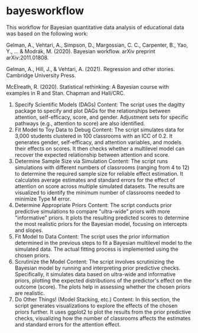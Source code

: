 # bayesworkflow

This workflow for Bayesian quantitative data analysis of educational data was based on the following work:

Gelman, A., Vehtari, A., Simpson, D., Margossian, C. C., Carpenter, B., Yao, Y., ... & Modrák, M. (2020). Bayesian workflow. arXiv preprint arXiv:2011.01808.

Gelman, A., Hill, J., & Vehtari, A. (2021). Regression and other stories. Cambridge University Press.

McElreath, R. (2020). Statistical rethinking: A Bayesian course with examples in R and Stan. Chapman and Hall/CRC.

1. Specify Scientific Models (DAGs)
Content: The script uses the dagitty package to specify and plot DAGs for the relationships between attention, self-efficacy, score, and gender. Adjustment sets for specific pathways (e.g., attention to score) are also identified.
2. Fit Model to Toy Data to Debug
Content: The script simulates data for 3,000 students clustered in 100 classrooms with an ICC of 0.2. It generates gender, self-efficacy, and attention variables, and models their effects on scores. It then checks whether a multilevel model can recover the expected relationship between attention and score.
3. Determine Sample Size via Simulation
Content: The script runs simulations with different numbers of classrooms (ranging from 4 to 12) to determine the required sample size for reliable effect estimation. It calculates average estimates and standard errors for the effect of attention on score across multiple simulated datasets. The results are visualized to identify the minimum number of classrooms needed to minimize Type M error.
4. Determine Appropriate Priors
Content: The script conducts prior predictive simulations to compare "ultra-wide" priors with more "informative" priors. It plots the resulting predicted scores to determine the most realistic priors for the Bayesian model, focusing on intercepts and slopes.
5. Fit Model to Data
Content: The script uses the prior information determined in the previous steps to fit a Bayesian multilevel model to the simulated data. The actual fitting process is implemented using the chosen priors.
6. Scrutinize the Model
Content: The script involves scrutinizing the Bayesian model by running and interpreting prior predictive checks. Specifically, it simulates data based on ultra-wide and informative priors, plotting the expected distributions of the predictor's effect on the outcome (score). The plots help in assessing whether the chosen priors are realistic.
7. Do Other Things! (Model Stacking, etc.)
Content: In this section, the script generates visualizations to explore the effects of the chosen priors further. It uses ggplot2 to plot the results from the prior predictive checks, visualizing how the number of classrooms affects the estimates and standard errors for the attention effect.
